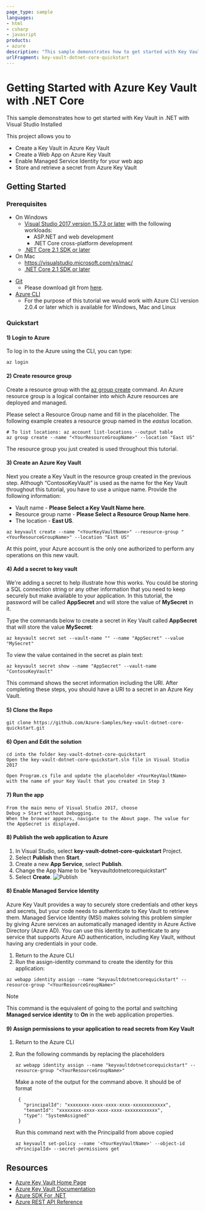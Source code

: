 ```yaml
---
page_type: sample
languages:
- html
- csharp
- javasript
products:
- azure
description: "This sample demonstrates how to get started with Key Vault in .NET with Visual Studio Installed"
urlFragment: key-vault-dotnet-core-quickstart
---
```


# Getting Started with Azure Key Vault with .NET Core
This sample demonstrates how to get started with Key Vault in .NET with Visual Studio Installed

This project allows you to 
- Create a Key Vault in Azure Key Vault
- Create a Web App on Azure Key Vault
- Enable Managed Service Identity for your web app
- Store and retrieve a secret from Azure Key Vault

## Getting Started

### Prerequisites
- On Windows
    * [Visual Studio 2017 version 15.7.3 or later](https://www.microsoft.com/net/download/windows)
        with the following workloads:
        - ASP.NET and web development
        - .NET Core cross-platform development
    * [.NET Core 2.1 SDK or later](https://www.microsoft.com/net/download/windows)
- On Mac 
    * https://visualstudio.microsoft.com/vs/mac/
    * [.NET Core 2.1 SDK or later](https://www.microsoft.com/net/download)
* [Git](https://www.git-scm.com/)
    * Please download git from [here](https://git-scm.com/downloads).
* [Azure CLI](https://docs.microsoft.com/en-us/cli/azure/install-azure-cli?view=azure-cli-latest)
    * For the purpose of this tutorial we would work with Azure CLI version 2.0.4 or later which is available for Windows, Mac and Linux

### Quickstart

#### 1) Login to Azure
   To log in to the Azure using the CLI, you can type:

```azurecli
az login
```

#### 2) Create resource group

Create a resource group with the [az group create](/cli/azure/group#az_group_create) command. An Azure resource group is a logical container into which Azure resources are deployed and managed.

Please select a Resource Group name and fill in the placeholder.
The following example creates a resource group named *<YourResourceGroupName>* in the *eastus* location.

```azurecli
# To list locations: az account list-locations --output table
az group create --name "<YourResourceGroupName>" --location "East US"
```

The resource group you just created is used throughout this tutorial.

#### 3) Create an Azure Key Vault

Next you create a Key Vault in the resource group created in the previous step. Although “ContosoKeyVault” is used as the name for the Key Vault throughout this tutorial, you have to use a unique name. Provide the following information:

* Vault name - **Please Select a Key Vault Name here**.
* Resource group name - **Please Select a Resource Group Name here**.
* The location - **East US**.

```azurecli
az keyvault create --name "<YourKeyVaultName>" --resource-group "<YourResourceGroupName>" --location "East US"
```
At this point, your Azure account is the only one authorized to perform any operations on this new vault.


#### 4) Add a secret to key vault

We're adding a secret to help illustrate how this works. You could be storing a SQL connection string or any other information that you need to keep securely but make available to your application. In this tutorial, the password will be called **AppSecret** and will store the value of **MySecret** in it.

Type the commands below to create a secret in Key Vault called **AppSecret** that will store the value **MySecret**:

```azurecli
az keyvault secret set --vault-name "" --name "AppSecret" --value "MySecret"
```

To view the value contained in the secret as plain text:

```azurecli
az keyvault secret show --name "AppSecret" --vault-name "ContosoKeyVault"
```

This command shows the secret information including the URI. After completing these steps, you should have a URI to a secret in an Azure Key Vault. 

#### 5) Clone the Repo

    
    git clone https://github.com/Azure-Samples/key-vault-dotnet-core-quickstart.git
    

#### 6) Open and Edit the solution 
    cd into the folder key-vault-dotnet-core-quickstart
    Open the key-vault-dotnet-core-quickstart.sln file in Visual Studio 2017

    Open Program.cs file and update the placeholder <YourKeyVaultName> with the name of your Key Vault that you created in Step 3

#### 7) Run the app
    From the main menu of Visual Studio 2017, choose 
    Debug > Start without Debugging. 
    When the browser appears, navigate to the About page. The value for the AppSecret is displayed.

#### 8) Publish the web application to Azure

1. In Visual Studio, select **key-vault-dotnet-core-quickstart** Project.
2. Select **Publish** then **Start**.
3. Create a new **App Service**, select **Publish**.
4. Change the App Name to be "keyvaultdotnetcorequickstart"
5. Select **Create**.
![Publish](./media/PublishToAzure.gif)

#### 8) Enable Managed Service Identity
Azure Key Vault provides a way to securely store credentials and other keys and secrets, but your code needs to authenticate to Key Vault to retrieve them. Managed Service Identity (MSI) makes solving this problem simpler by giving Azure services an automatically managed identity in Azure Active Directory (Azure AD). You can use this identity to authenticate to any service that supports Azure AD authentication, including Key Vault, without having any credentials in your code.

1. Return to the Azure CLI
2. Run the assign-identity command to create the identity for this application:

```azurecli
az webapp identity assign --name "keyvaultdotnetcorequickstart" --resource-group "<YourResourceGroupName>"
```

>[!NOTE]
>This command is the equivalent of going to the portal and switching **Managed service identity** to **On** in the web application properties.

#### 9) Assign permissions to your application to read secrets from Key Vault
1. Return to the Azure CLI
2. Run the following commands by replacing the placeholders
   ```
   az webapp identity assign --name "keyvaultdotnetcorequickstart" --resource-group "<YourResourceGroupName>"
   ```
    
    Make a note of the output for the command above. It should be of format
        
        {
          "principalId": "xxxxxxxx-xxxx-xxxx-xxxx-xxxxxxxxxxxx",
          "tenantId": "xxxxxxxx-xxxx-xxxx-xxxx-xxxxxxxxxxxx",
          "type": "SystemAssigned"
        }
        
    Run this command next with the PrincipalId from above copied
    ```
    az keyvault set-policy --name '<YourKeyVaultName>' --object-id <PrincipalId> --secret-permissions get
    ```
    
## Resources
- [Azure Key Vault Home Page](https://azure.microsoft.com/en-us/services/key-vault/)
- [Azure Key Vault Documentation](https://docs.microsoft.com/en-us/azure/key-vault/)
- [Azure SDK For .NET](https://github.com/Azure/azure-sdk-for-net)
- [Azure REST API Reference](https://docs.microsoft.com/en-us/rest/api/keyvault/?redirectedfrom=AzureSamples)
